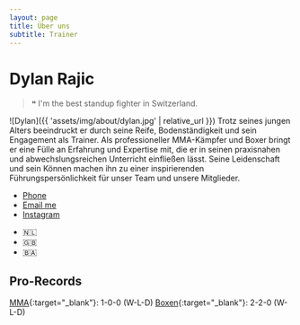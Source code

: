 ```yaml
---
layout: page
title: Über uns 
subtitle: Trainer
---
```


# Dylan Rajic
> ❝ I'm the best standup fighter in Switzerland.

![Dylan]({{ 'assets/img/about/dylan.jpg' | relative_url }})
Trotz seines jungen Alters beeindruckt er durch seine Reife, Bodenständigkeit und sein Engagement als Trainer. Als professioneller MMA-Kämpfer und Boxer bringt er eine Fülle an Erfahrung und Expertise mit, die er in seinen praxisnahen und abwechslungsreichen Unterricht einfließen lässt. Seine Leidenschaft und sein Können machen ihn zu einer inspirierenden Führungspersönlichkeit für unser Team und unsere Mitglieder.

<ul class="list-inline text-center footer-links">
  <li class="list-inline-item">
    <a href="tel:{{ network[1] }}" title="Phone">
      <span class="fa-stack fa-lg" aria-hidden="true">
        <i class="fas fa-circle fa-stack-2x"></i>
        <i class="fas fa-phone fa-stack-1x fa-inverse"></i>
      </span>
      <span class="sr-only">Phone</span>
   </a>
  </li>
  <li class="list-inline-item">
    <a href="mailto:{{ network[1] }}" title="Email me">
      <span class="fa-stack fa-lg" aria-hidden="true">
        <i class="fas fa-circle fa-stack-2x"></i>
        <i class="fas fa-envelope fa-stack-1x fa-inverse"></i>
      </span>
      <span class="sr-only">Email me</span>
   </a>
  </li>
  <li class="list-inline-item">
    <a href="https://www.instagram.com/dylanrajic" title="Instagram">
      <span class="fa-stack fa-lg" aria-hidden="true">
        <i class="fas fa-circle fa-stack-2x"></i>
        <i class="fab fa-instagram fa-stack-1x fa-inverse"></i>
      </span>
      <span class="sr-only">Instagram</span>
   </a>
  </li>
</ul> 
<ul class="list-inline text-center footer-links">
  <li class="list-inline-item">🇳🇱</li>
  <li class="list-inline-item">🇬🇧</li>
  <li class="list-inline-item">🇧🇦</li>
</ul>

## Pro-Records
[MMA](https://www.tapology.com/fightcenter/fighters/456466-dylan-rajic){:target="_blank"}: 1-0-0 (W-L-D)
[Boxen](https://boxrec.com/en/box-am/1078037){:target="_blank"}: 2-2-0 (W-L-D)